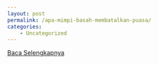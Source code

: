 ```yaml
---
layout: post
permalink: /apa-mimpi-basah-membatalkan-puasa/
categories:
    - Uncategorized
---
```


[Baca Selengkapnya](/01)